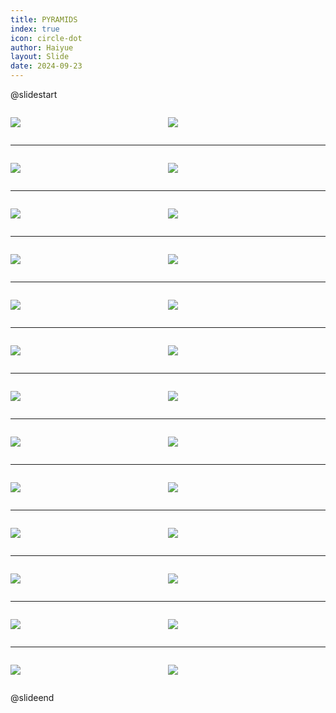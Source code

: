 ```yaml
---
title: PYRAMIDS
index: true
icon: circle-dot
author: Haiyue
layout: Slide
date: 2024-09-23
---
```

 
@slidestart

<div style="display:flex">
<div style="flex:1">

![](https://raw.githubusercontent.com/yclord/reading/refs/heads/master/english/Level-V/PYRAMIDS/001.webp)
</div>
<div style="flex:1">

![](https://raw.githubusercontent.com/yclord/reading/refs/heads/master/english/Level-V/PYRAMIDS/002.webp)
</div>
</div>

---

<div style="display:flex">
<div style="flex:1">

![](https://raw.githubusercontent.com/yclord/reading/refs/heads/master/english/Level-V/PYRAMIDS/003.webp)
</div>
<div style="flex:1">

![](https://raw.githubusercontent.com/yclord/reading/refs/heads/master/english/Level-V/PYRAMIDS/004.webp)
</div>
</div>

---

<div style="display:flex">
<div style="flex:1">

![](https://raw.githubusercontent.com/yclord/reading/refs/heads/master/english/Level-V/PYRAMIDS/005.webp)
</div>
<div style="flex:1">

![](https://raw.githubusercontent.com/yclord/reading/refs/heads/master/english/Level-V/PYRAMIDS/006.webp)
</div>
</div>

---

<div style="display:flex">
<div style="flex:1">

![](https://raw.githubusercontent.com/yclord/reading/refs/heads/master/english/Level-V/PYRAMIDS/007.webp)
</div>
<div style="flex:1">

![](https://raw.githubusercontent.com/yclord/reading/refs/heads/master/english/Level-V/PYRAMIDS/008.webp)
</div>
</div>

---

<div style="display:flex">
<div style="flex:1">

![](https://raw.githubusercontent.com/yclord/reading/refs/heads/master/english/Level-V/PYRAMIDS/009.webp)
</div>
<div style="flex:1">

![](https://raw.githubusercontent.com/yclord/reading/refs/heads/master/english/Level-V/PYRAMIDS/010.webp)
</div>
</div>

---

<div style="display:flex">
<div style="flex:1">

![](https://raw.githubusercontent.com/yclord/reading/refs/heads/master/english/Level-V/PYRAMIDS/011.webp)
</div>
<div style="flex:1">

![](https://raw.githubusercontent.com/yclord/reading/refs/heads/master/english/Level-V/PYRAMIDS/012.webp)
</div>
</div>

---

<div style="display:flex">
<div style="flex:1">

![](https://raw.githubusercontent.com/yclord/reading/refs/heads/master/english/Level-V/PYRAMIDS/013.webp)
</div>
<div style="flex:1">

![](https://raw.githubusercontent.com/yclord/reading/refs/heads/master/english/Level-V/PYRAMIDS/014.webp)
</div>
</div>

---

<div style="display:flex">
<div style="flex:1">

![](https://raw.githubusercontent.com/yclord/reading/refs/heads/master/english/Level-V/PYRAMIDS/015.webp)
</div>
<div style="flex:1">

![](https://raw.githubusercontent.com/yclord/reading/refs/heads/master/english/Level-V/PYRAMIDS/016.webp)
</div>
</div>

---

<div style="display:flex">
<div style="flex:1">

![](https://raw.githubusercontent.com/yclord/reading/refs/heads/master/english/Level-V/PYRAMIDS/017.webp)
</div>
<div style="flex:1">

![](https://raw.githubusercontent.com/yclord/reading/refs/heads/master/english/Level-V/PYRAMIDS/018.webp)
</div>
</div>

---

<div style="display:flex">
<div style="flex:1">

![](https://raw.githubusercontent.com/yclord/reading/refs/heads/master/english/Level-V/PYRAMIDS/019.webp)
</div>
<div style="flex:1">

![](https://raw.githubusercontent.com/yclord/reading/refs/heads/master/english/Level-V/PYRAMIDS/020.webp)
</div>
</div>

---

<div style="display:flex">
<div style="flex:1">

![](https://raw.githubusercontent.com/yclord/reading/refs/heads/master/english/Level-V/PYRAMIDS/021.webp)
</div>
<div style="flex:1">

![](https://raw.githubusercontent.com/yclord/reading/refs/heads/master/english/Level-V/PYRAMIDS/022.webp)
</div>
</div>

---

<div style="display:flex">
<div style="flex:1">

![](https://raw.githubusercontent.com/yclord/reading/refs/heads/master/english/Level-V/PYRAMIDS/023.webp)
</div>
<div style="flex:1">

![](https://raw.githubusercontent.com/yclord/reading/refs/heads/master/english/Level-V/PYRAMIDS/024.webp)
</div>
</div>

---

<div style="display:flex">
<div style="flex:1">

![](https://raw.githubusercontent.com/yclord/reading/refs/heads/master/english/Level-V/PYRAMIDS/025.webp)
</div>
<div style="flex:1">

![](https://raw.githubusercontent.com/yclord/reading/refs/heads/master/english/Level-V/PYRAMIDS/026.webp)
</div>
</div>

@slideend